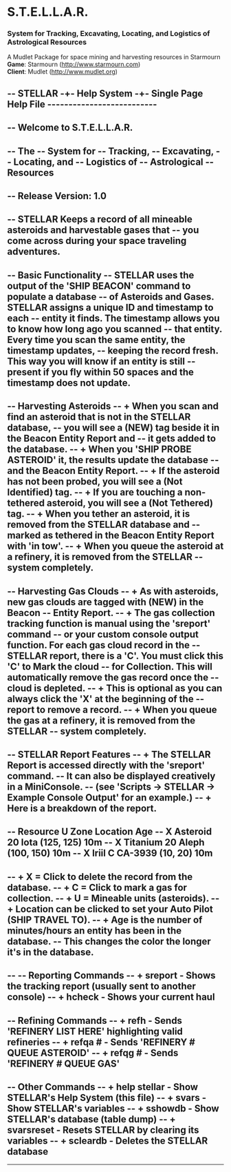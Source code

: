 # S.T.E.L.L.A.R.
### System for Tracking, Excavating, Locating, and Logistics of Astrological Resources

A Mudlet Package for space mining and harvesting resources in Starmourn  
__Game__: Starmourn (http://www.starmourn.com)  
__Client__: Mudlet (http://www.mudlet.org)  


-- STELLAR -+- Help System -+- Single Page Help File --------------------------
-- 
-- Welcome to S.T.E.L.L.A.R.
-- 
-- The
-- System for
-- Tracking, 
-- Excavating, 
-- Locating, and 
-- Logistics of 
-- Astrological 
-- Resources
-- 
-- Release Version: 1.0
-- 
-- STELLAR Keeps a record of all mineable asteroids and harvestable gases that
-- you come across during your space traveling adventures.
-- 
-- Basic Functionality
-- STELLAR uses the output of the 'SHIP BEACON' command to populate a database
-- of Asteroids and Gases. STELLAR assigns a unique ID and timestamp to each
-- entity it finds. The timestamp allows you to know how long ago you scanned
-- that entity. Every time you scan the same entity, the timestamp updates,
-- keeping the record fresh. This way you will know if an entity is still
-- present if you fly within 50 spaces and the timestamp does not update.
-- 
-- Harvesting Asteroids
-- + When you scan and find an asteroid that is not in the STELLAR database, 
--    you will see a (NEW) tag beside it in the Beacon Entity Report and
--    it gets added to the database.
-- + When you 'SHIP PROBE ASTEROID' it, the results update the database 
--    and the Beacon Entity Report.
-- + If the asteroid has not been probed, you will see a (Not Identified) tag.
-- + If you are touching a non-tethered asteroid, you will see a (Not Tethered) tag.
-- + When you tether an asteroid, it is removed from the STELLAR database and 
--    marked as tethered in the Beacon Entity Report with 'in tow'.
-- + When you queue the asteroid at a refinery, it is removed from the STELLAR
--    system completely.
-- 
-- Harvesting Gas Clouds
-- + As with asteroids, new gas clouds are tagged with (NEW) in the Beacon
--    Entity Report.
-- + The gas collection tracking function is manual using the 'sreport' command
--    or your custom console output function. For each gas cloud record in the
--    STELLAR report, there is a 'C'. You must click this 'C' to Mark the cloud
--    for Collection. This will automatically remove the gas record once the
--    cloud is depleted.
-- + This is optional as you can always click the 'X' at the beginning of the
--    report to remove a record.
-- + When you queue the gas at a refinery, it is removed from the STELLAR
--    system completely.
-- 
-- STELLAR Report Features
-- + The STELLAR Report is accessed directly with the 'sreport' command.
--    It can also be displayed creatively in a MiniConsole.
--    (see 'Scripts -> STELLAR -> Example Console Output' for an example.)
-- + Here is a breakdown of the report.
-- 
--        Resource U  Zone    Location   Age
--      X Asteroid 20 Iota    (125, 125) 10m
--      X Titanium 20 Aleph   (100, 150) 10m
--      X Iriil    C  CA-3939 (10, 20)   10m
-- 
-- + X = Click to delete the record from the database.
-- + C = Click to mark a gas for collection.
-- + U = Mineable units (asteroids).
-- + Location can be clicked to set your Auto Pilot (SHIP TRAVEL TO).
-- + Age is the number of minutes/hours an entity has been in the database.
--    This changes the color the longer it's in the database.
-- 
-- 
-- Reporting Commands
-- + sreport - Shows the tracking report (usually sent to another console)
-- + hcheck  - Shows your current haul
-- 
-- Refining Commands
-- + refh    - Sends 'REFINERY LIST HERE' highlighting valid refineries
-- + refqa # - Sends 'REFINERY # QUEUE ASTEROID'
-- + refqg # - Sends 'REFINERY # QUEUE GAS'
-- 
-- Other Commands
-- + help stellar - Show STELLAR's Help System (this file)
-- + svars        - Show STELLAR's variables
-- + sshowdb      - Show STELLAR's database (table dump)
-- + svarsreset   - Resets STELLAR by clearing its variables
-- + scleardb     - Deletes the STELLAR database
-- 
-------------------------------------------------------------------------------
